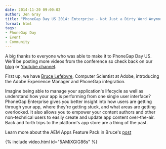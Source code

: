 ```yaml
---
date: 2014-11-20 09:00:02
author: Jen Gray
title: "PhoneGap Day US 2014: Enterprise - Not Just a Dirty Word Anymore"
format: html
tags:
- PhoneGap Day
- Event
- Community
---
```


A big thanks to everyone who was able to make it to PhoneGap Day US. We'll be posting more videos from the conference so check back on our [blog](http://phonegap.com/blog/tag/phonegap-day/) or [Youtube channel](https://www.youtube.com/user/PhoneGap).

First up, we have [Bruce Lefebvre](https://twitter.com/brucelefebvre), Computer Scientist at Adobe, introducing the Adobe Experience Manager and PhoneGap integration.

Imagine being able to manage your application's lifecycle as well as understand how your app is performing from one single user interface? PhoneGap Enterprise gives you better insight into how users are getting through your app, where they're getting stuck, and what areas are getting overlooked. It also allows you to empower your content authors and other non-technical users to easily create and update app content over-the-air. Back and forth trips to the platform's app store are a thing of the past.

Learn more about the AEM Apps Feature Pack in Bruce's [post](http://brucelefebvre.com/blog/2014/11/17/aem-apps-featurepack-updates/)

{% include video.html id="5AMiXGIG86s" %}
